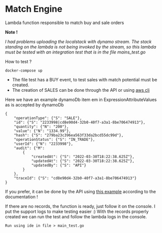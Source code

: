 # Match Engine

Lambda function responsible to match buy and sale orders

**Note !**

_I had problems uploading the localstack with dynamo stream.
The stack standing on the lambda is not being invoked by the stream, 
so this lambda must be tested with an integration test that is in the file mains_test.go_

How to test ?


    docker-compose up


- The file test has a BUY event, to test sales with match potential must be created.
- The creation of SALES can be done through the API or using [aws cli](https://docs.aws.amazon.com/cli/latest/reference/dynamodb/put-item.html)

Here we have an example dynamoDb item em in ExpressionAttributeValues as is accepted by dynamoDb        

    {
        "operationType": {"S": "SALE"},
        "id": {"S": "2233998|cd8e90d4-32b0-40f7-a3a1-8be706474913"},
        "quantity": {"N": "200"},
        "value": {"N": "1334.99"},
        "hash": {"S": "279ba23c396ea563f33da2bcd55dc99d"},
        "operationStatus": {"S": "IN_TRADE"},
        "userId": {"N": "2233998"},
        "audit": {"M": 
            {
                "createdAt": {"S": "2022-03-30T18:22:38.625Z"},
                "updatedAt": {"S": "2022-03-30T18:22:38.625Z"},
                "updatedBy": {"S": "API"}
            }
        },
        "traceId": {"S": "cd8e90d4-32b0-40f7-a3a1-8be706474913"}
    }

If you prefer, it can be done by the API using [this example](https://github.com/joycesaquino/order-book-api#readme) according to the documentation !

If there are no records, the function is ready, just follow it on the console. I put the support logs to make testing easier :)
With the records properly created we can run the test and follow the lambda logs in the console.
    
    Run using ide in file > main_test.go

